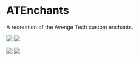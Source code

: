 # ATEnchants
A recreation of the Avenge Tech custom enchants.

[![](https://poggit.pmmp.io/shield.state/ATEnchants)](https://poggit.pmmp.io/p/ATEnchants)
<a href="https://poggit.pmmp.io/p/ATEnchants"><img src="https://poggit.pmmp.io/shield.state/ATEnchants"></a>

[![](https://poggit.pmmp.io/shield.api/ATEnchants)](https://poggit.pmmp.io/p/ATEnchants)
<a href="https://poggit.pmmp.io/p/ATEnchants"><img src="https://poggit.pmmp.io/shield.api/ATEnchants"></a>
